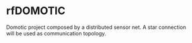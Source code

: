 # rfDOMOTIC
Domotic project composed by a distributed sensor net. A star connection will be used as communication topology.
